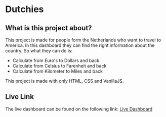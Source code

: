 # Dutchies

## What is this project about?
This project is made for people form the Netherlands who want to travel to America.
In this dashboard they can find the right information about the country.
So what they can do is:
-	Calculate from Euro's to Dollars and back
-	Calculate from Celsius to Farenheit and back
-	Calculate from Kilometer to Miles and back

This project is made with only HTML, CSS and VanillaJS.

## Live Link
The live dashboard can be found on the following link:
[Live Dashboard](http://www.shyantavleugel.nl/dutchies/index.html)
